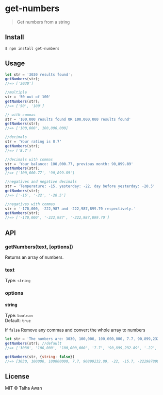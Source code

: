 # get-numbers 

> Get numbers from a string

## Install

```
$ npm install get-numbers
```

## Usage

```js
let str = '3030 results found';
getNumbers(str);
//=> ['3030']

//multiple
str = '50 out of 100'
getNumbers(str);
//=> ['50', '100']

// with commas
str = '100,000 results found OR 100,000,000 results found'
getNumbers(str);
//=> ['100,000', 100,000,000]

//decimals
str = 'Your rating is 8.7'
getNumbers(str);
//=> ['8.7']

//decimals with commas
str = 'Your balance: 100,000.77, previous month: 90,899.89'
getNumbers(str);
//=> ['100,000.77', '90,899.89']

//negatives and negative decimals
str = 'Temperature: -15, yesterday: -22, day before yesterday: -20.5'
getNumbers(str);
//=> ['-15', '-22', '-20.5']

//negatives with commas
str = '-170,000, -222,987 and -222,987,899.70 respectively.'
getNumbers(str); 
//=> ['-170,000', '-222,987', '-222,987,899.70']
```


## API

### getNumbers(text, [options])

Returns an array of numbers.

### text

Type: `string`

### options


#### string

Type: `boolean`<br>
Default: `true`

If `false` Remove any commas and convert the whole array to numbers
```js
let str = 'The numbers are: 3030, 100,000, 100,000,000, 7.7, 90,899,232.89, -22, -15.7, -222,987,899 and -222,987,899.90 ';
getNumbers(str); //default
//=> ['3030', '100,000', '100,000,000', '7.7', '90,899,232.89', '-22', '-15.7', '-222,987,899', '-222,987,899.90']

getNumbers(str, {string: false})
//=> [3030, 100000, 100000000, 7.7, 90899232.89, -22, -15.7, -222987899, -222987899.90]
```

## License

MIT © Talha Awan
